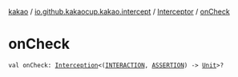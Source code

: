 [kakao](../../index.md) / [io.github.kakaocup.kakao.intercept](../index.md) / [Interceptor](index.md) / [onCheck](./on-check.md)

# onCheck

`val onCheck: `[`Interception`](../-interception/index.md)`<(`[`INTERACTION`](index.md#INTERACTION)`, `[`ASSERTION`](index.md#ASSERTION)`) -> `[`Unit`](https://kotlinlang.org/api/latest/jvm/stdlib/kotlin/-unit/index.html)`>?`